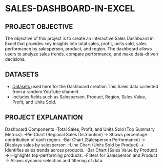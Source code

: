 # SALES-DASHBOARD-IN-EXCEL
## PROJECT OBJECTIVE

The objective of this project is to create an interactive Sales Dashboard in Excel that provides key insights into total sales, profit, units sold, sales performance by salesperson, product, and region. The dashboard allows users to analyze sales trends, compare performance, and make data-driven decisions.

## DATASETS
 - <a href="Datasets.xlsx">Datasets </a> used here for the Dashboard creation.This Sales data collected from a random YouTube channel.
 - Includes fields such as Salesperson, Product, Region, Sales Value, Profit, and Units Sold.

 ## PROJECT EXPLANATION
   Dashboard Components
-Total Sales, Profit, and Units Sold (Top Summary Metrics).
-Pie Chart (Regional Sales Distribution) → Shows percentage contribution of each region.
-Bar Chart (Salesperson Performance) → Displays sales by salesperson.
-Line Chart (Units Sold by Product) → Identifies sales trends across products.
-Bar Chart (Sales Value by Product) → Highlights top-performing products.
-Filters for Salesperson and Product → Allows dynamic selection and filtering of data.

 

